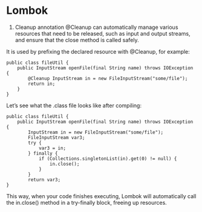# Lombok
1. Cleanup annotation
@Cleanup can automatically manage various resources that need to be released, such as input and output streams, and ensure that the close method is called safely.

It is used by prefixing the declared resource with @Cleanup, for example:
```
public class fileUtil {
    public InputStream openFile(final String name) throws IOException {
        @Cleanup InputStream in = new FileInputStream("some/file");
        return in;
    }
}
```
Let’s see what the .class file looks like after compiling:
```
public class fileUtil {
    public InputStream openFile(final String name) throws IOException {
        InputStream in = new FileInputStream("some/file");
        FileInputStream var3;
        try {
            var3 = in;
        } finally {
            if (Collections.singletonList(in).get(0) != null) {
                in.close();
            }
        }
        return var3;
}
```
This way, when your code finishes executing, Lombok will automatically call the in.close() method in a try-finally block, freeing up resources.


